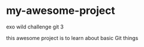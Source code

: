 # my-awesome-project
exo wild challenge git 3

this awesome project is to learn about basic Git things
